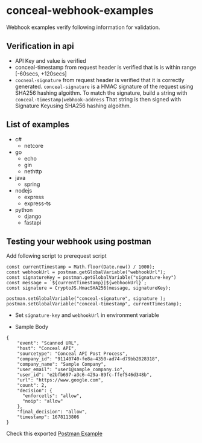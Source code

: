 # conceal-webhook-examples
Webhook examples verify following information for validation. 

## Verification in api
* API Key and value is verified
* conceal-timestamp from request header is verified that is is within range [-60secs, +120secs]
* `cocneal-signature` from request header is verified that it is correctly generated. `conceal-signature` is a HMAC signature of the request using SHA256 hashing algoithm. To match the signature, build a string with `conceal-timestamp|webhook-address` That string is then signed with Signature Keyusing SHA256 hashing algoithm.

## List of examples
* c#
  * netcore
* go
  * echo
  * gin
  * nethttp
* java
  * spring
* nodejs
  * express
  * express-ts
* python
  * django
  * fastapi


## Testing your webhook using postman

Add following script to prerequest script
```
const currentTimestamp = Math.floor(Date.now() / 1000);
const webhookUrl = postman.getGlobalVariable("webhookUrl");
const signatureKey = postman.getGlobalVariable("signature-key")
const message = `${currentTimestamp}|${webhookUrl}`;
const signature = CryptoJS.HmacSHA256(message, signatureKey);

postman.setGlobalVariable("conceal-signature", signature );
postman.setGlobalVariable("conceal-timestamp", currentTimestamp);
```
* Set `signature-key` and `webhookUrl` in environment variable

* Sample Body

```
{
    "event": "Scanned URL",
    "host": "Conceal API",
    "sourcetype": "Conceal API Post Process",
    "company_id": "91140740-fe8a-4350-ad74-d79bb2828318",
    "company_name": "Sample Company",
    "user_email": "user1@sample_company.io",
    "user_id": "e2bfb697-a3c6-429a-89fc-ffef546d348b",
    "url": "https://www.google.com",
    "count": 2,
    "decision": {
      "enforcetls": "allow",
      "noip": "allow"
    },
    "final_decision": "allow",
    "timestamp": 1678113806
}
```

Check this exported [Postman Example](../test-util/Webhook_Example.postman_collection.json)
